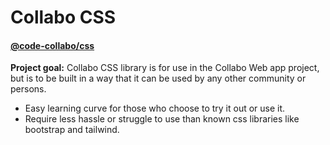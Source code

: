 # Collabo CSS
#### [@code-collabo/css](https://github.com/code-collabo/css)

**Project goal:** Collabo CSS library is for use in the Collabo Web app project, but is to be built in a way that it can be used by any other community or persons. 
- Easy learning curve for those who choose to try it out or use it. 
- Require less hassle or struggle to use than known css libraries like bootstrap and tailwind.
